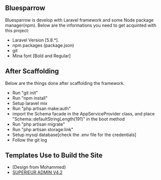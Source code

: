 ## Bluesparrow

Bluesparrow is develop with Laravel framework and some Node package manager(npm). Below are the informations you need to get acquinted with this project:

- Laravel Version [5.8.*].
- npm packages (package.json)
- git
- Mina font [Bold and Regular]

## After Scaffolding
Below are the things done after scaffolding the framework.

- Run "git init"
- Run "npm install"
- Setup laravel mix
- Run "php artisan make:auth"
- import the Schema facade in the AppServiceProvider class, and place "Schema::defaultStringLength(191)" in the  boot method
- Run "php artisan migrate"
- Run "php artisan storage:link"
- Setup mysql database[check the .env file for the credentials]
- Follow the git log
    
## Templates Use to Build the Site

- [Design from Mohammed)
- [SUPERIEUR ADMIN V4.2](http://www.themelock.com/othertemplates/687009855-superieur-admin-v42-responsive-bootstrap-4-admin-template-dashboard-web-app.html)


